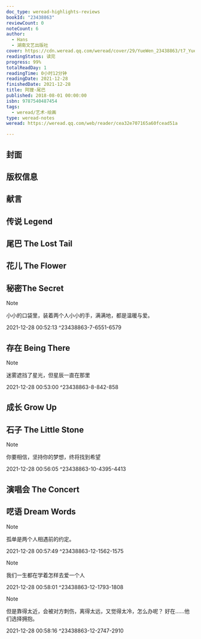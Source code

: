 ```yaml
---
doc_type: weread-highlights-reviews
bookId: "23438863"
reviewCount: 0
noteCount: 6
author:
  - Hans
  - 湖南文艺出版社
cover: https://cdn.weread.qq.com/weread/cover/29/YueWen_23438863/t7_YueWen_23438863.jpg
readingStatus: 读完
progress: 99%
totalReadDay: 1
readingTime: 0小时12分钟
readingDate: 2021-12-28
finishedDate: 2021-12-28
title: 阿狸·尾巴
published: 2018-08-01 00:00:00
isbn: 9787540487454
tags:
  - weread/艺术-绘画
type: weread-notes
weread: https://weread.qq.com/web/reader/cea32e707165a60fcead51a

---
```



## 封面

## 版权信息

## 献言

## 传说 Legend

## 尾巴 The Lost Tail

## 花儿 The Flower

## 秘密The Secret

> [!NOTE] 
> 小小的口袋里，装着两个人小小的手，满满地，都是温暖与爱。
> 
> 2021-12-28 00:52:13 ^23438863-7-6551-6579

## 存在 Being There

> [!NOTE] 
> 迷雾遮挡了星光，但星辰一直在那里
> 
> 2021-12-28 00:53:00 ^23438863-8-842-858

## 成长 Grow Up

## 石子 The Little Stone

> [!NOTE] 
> 你要相信，坚持你的梦想，终将找到希望
> 
> 2021-12-28 00:56:05 ^23438863-10-4395-4413

## 演唱会 The Concert

## 呓语 Dream Words

> [!NOTE] 
> 孤单是两个人相遇前的约定。
> 
> 2021-12-28 00:57:49 ^23438863-12-1562-1575

> [!NOTE] 
> 我们一生都在学着怎样去爱一个人
> 
> 2021-12-28 00:58:01 ^23438863-12-1793-1808

> [!NOTE] 
> 但是靠得太近，会被对方刺伤，离得太远，又觉得太冷，怎么办呢？ 好在……他们选择拥抱。
> 
> 2021-12-28 00:58:16 ^23438863-12-2747-2910

